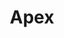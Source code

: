 ---
codehost: https://github.com/apache/apex-core
logohandle: apache_apex
sort: apex
tags:
- apache
title: Apex
twitter: https://x.com/ApacheApex
website: https://apex.apache.org/
---